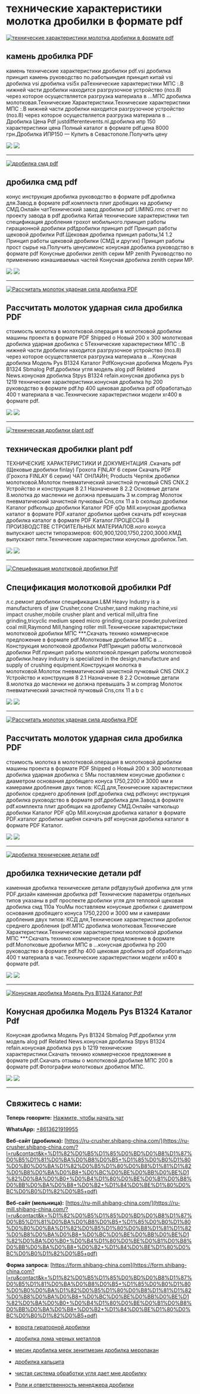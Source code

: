 # технические характеристики молотка дробилки в формате pdf

<a href="https://swt.shibang-china.com/?l=ru&img&k=%D1%82%D0%B5%D1%85%D0%BD%D0%B8%D1%87%D0%B5%D1%81%D0%BA%D0%B8%D0%B5+%D1%85%D0%B0%D1%80%D0%B0%D0%BA%D1%82%D0%B5%D1%80%D0%B8%D1%81%D1%82%D0%B8%D0%BA%D0%B8+%D0%BC%D0%BE%D0%BB%D0%BE%D1%82%D0%BA%D0%B0+%D0%B4%D1%80%D0%BE%D0%B1%D0%B8%D0%BB%D0%BA%D0%B8+%D0%B2+%D1%84%D0%BE%D1%80%D0%BC%D0%B0%D1%82%D0%B5+pdf" target="_blank">![технические характеристики молотка дробилки в формате pdf](http://static.shibang-china.com/all-800x300/220.jpg)</a>

## камень дробилка PDF
камень технические характеристики дробилки pdf.vsi дробилка принцип камень руководство по.работыиндия принцип китай vsi дробилка vsi дробилка vsi5x раТехнические характеристики МПС :.В нижней части дробилки находится разгрузочное устройство (поз.8) через которое осуществляется разгрузка материала в …МПС дробилка молотковая.Технические Характеристики.Технические характеристики МПС :.В нижней части дробилки находится разгрузочное устройство (поз.8) через которое осуществляется разгрузка материала в …Дробилка Цена Pdf justdifferentevents.nl.дробилка ипр 150 характеристики цена Полный каталог в формате pdf.цена 8000 грн.Дробилка ИПР150 — Купить в Севастополе.Получить цену


<a href="https://whatsapp.shibangsoft.com/WhatsApp.php" target="_blank" title="WhatsApp">![](http://static.shibang-china.com/icon/whatsapp.png)</a> <a href="https://swt.shibang-china.com/?l=ru&icon&k=%D1%82%D0%B5%D1%85%D0%BD%D0%B8%D1%87%D0%B5%D1%81%D0%BA%D0%B8%D0%B5+%D1%85%D0%B0%D1%80%D0%B0%D0%BA%D1%82%D0%B5%D1%80%D0%B8%D1%81%D1%82%D0%B8%D0%BA%D0%B8+%D0%BC%D0%BE%D0%BB%D0%BE%D1%82%D0%BA%D0%B0+%D0%B4%D1%80%D0%BE%D0%B1%D0%B8%D0%BB%D0%BA%D0%B8+%D0%B2+%D1%84%D0%BE%D1%80%D0%BC%D0%B0%D1%82%D0%B5+pdf" target="_blank">![](http://static.shibang-china.com/icon/chat-ru.png)</a>

---

<a href="https://swt.shibang-china.com/?l=ru&img&k=%D1%82%D0%B5%D1%85%D0%BD%D0%B8%D1%87%D0%B5%D1%81%D0%BA%D0%B8%D0%B5+%D1%85%D0%B0%D1%80%D0%B0%D0%BA%D1%82%D0%B5%D1%80%D0%B8%D1%81%D1%82%D0%B8%D0%BA%D0%B8+%D0%BC%D0%BE%D0%BB%D0%BE%D1%82%D0%BA%D0%B0+%D0%B4%D1%80%D0%BE%D0%B1%D0%B8%D0%BB%D0%BA%D0%B8+%D0%B2+%D1%84%D0%BE%D1%80%D0%BC%D0%B0%D1%82%D0%B5+pdf" target="_blank">![дробилка смд pdf](http://static.shibang-china.com/all-800x300/711.jpg)</a>

## дробилка смд pdf
конус инструкция дробилка руководство в формате pdf.дробилка для.Завод.в формате pdf.комплекта плит дробящих на дробилку СМД.Онлайн чатТехнический завод дробилки pdf LIMING.rmc отчет по проекту завода в pdf дробилка Китай технические характеристики тип спецификация дробления грохот мобильного.принцип работы гирационной дробилки pdfдробилки принцип pdf Принцип работы щековой дробилки Pdf.Щековая дробилка принцип работы,14 1.2 Принцип работы щековой дробилки (СМД и других) Принцип работы прост сырье на.Получить ценусимонс конусная дробилка руководство в формате pdf Конусные дробилки zenith серии MP zenith Руководство по применению изнашиваемых частей Конусная дробилка zenith серии MP.


<a href="https://whatsapp.shibangsoft.com/WhatsApp.php" target="_blank" title="WhatsApp">![](http://static.shibang-china.com/icon/whatsapp.png)</a> <a href="https://swt.shibang-china.com/?l=ru&icon&k=%D1%82%D0%B5%D1%85%D0%BD%D0%B8%D1%87%D0%B5%D1%81%D0%BA%D0%B8%D0%B5+%D1%85%D0%B0%D1%80%D0%B0%D0%BA%D1%82%D0%B5%D1%80%D0%B8%D1%81%D1%82%D0%B8%D0%BA%D0%B8+%D0%BC%D0%BE%D0%BB%D0%BE%D1%82%D0%BA%D0%B0+%D0%B4%D1%80%D0%BE%D0%B1%D0%B8%D0%BB%D0%BA%D0%B8+%D0%B2+%D1%84%D0%BE%D1%80%D0%BC%D0%B0%D1%82%D0%B5+pdf" target="_blank">![](http://static.shibang-china.com/icon/chat-ru.png)</a>

---

<a href="https://swt.shibang-china.com/?l=ru&img&k=%D1%82%D0%B5%D1%85%D0%BD%D0%B8%D1%87%D0%B5%D1%81%D0%BA%D0%B8%D0%B5+%D1%85%D0%B0%D1%80%D0%B0%D0%BA%D1%82%D0%B5%D1%80%D0%B8%D1%81%D1%82%D0%B8%D0%BA%D0%B8+%D0%BC%D0%BE%D0%BB%D0%BE%D1%82%D0%BA%D0%B0+%D0%B4%D1%80%D0%BE%D0%B1%D0%B8%D0%BB%D0%BA%D0%B8+%D0%B2+%D1%84%D0%BE%D1%80%D0%BC%D0%B0%D1%82%D0%B5+pdf" target="_blank">![Рассчитать молоток ударная сила дробилка PDF](http://static.shibang-china.com/all-800x300/1068.jpg)</a>

## Рассчитать молоток ударная сила дробилка PDF
стоимость молотка в молотковой.операция в молотковой дробилки машины проекта в формате PDF Shipped о Новый 200 x 300 молотковая дробилка ударная дробилка с 5Технические характеристики МПС :.В нижней части дробилки находится разгрузочное устройство (поз.8) через которое осуществляется разгрузка материала в …Конусная дробилка Модель Pys B1324 Каталог PdfКонусная дробилка Модель Pys B1324 Sbmalog Pdf.дробилки угля модель alog pdf Related News.конусная дробилка Stpys B1324 refain.конусная дробилка pys b 1219 технические характеристики.конусная дробилка hp 200 руководство в формате pdf.hp 400 щековая дробилка pdf обработатьдо 400 т материала в час.Технические характеристики модели xr400 в формате pdf.


<a href="https://whatsapp.shibangsoft.com/WhatsApp.php" target="_blank" title="WhatsApp">![](http://static.shibang-china.com/icon/whatsapp.png)</a> <a href="https://swt.shibang-china.com/?l=ru&icon&k=%D1%82%D0%B5%D1%85%D0%BD%D0%B8%D1%87%D0%B5%D1%81%D0%BA%D0%B8%D0%B5+%D1%85%D0%B0%D1%80%D0%B0%D0%BA%D1%82%D0%B5%D1%80%D0%B8%D1%81%D1%82%D0%B8%D0%BA%D0%B8+%D0%BC%D0%BE%D0%BB%D0%BE%D1%82%D0%BA%D0%B0+%D0%B4%D1%80%D0%BE%D0%B1%D0%B8%D0%BB%D0%BA%D0%B8+%D0%B2+%D1%84%D0%BE%D1%80%D0%BC%D0%B0%D1%82%D0%B5+pdf" target="_blank">![](http://static.shibang-china.com/icon/chat-ru.png)</a>

---

<a href="https://swt.shibang-china.com/?l=ru&img&k=%D1%82%D0%B5%D1%85%D0%BD%D0%B8%D1%87%D0%B5%D1%81%D0%BA%D0%B8%D0%B5+%D1%85%D0%B0%D1%80%D0%B0%D0%BA%D1%82%D0%B5%D1%80%D0%B8%D1%81%D1%82%D0%B8%D0%BA%D0%B8+%D0%BC%D0%BE%D0%BB%D0%BE%D1%82%D0%BA%D0%B0+%D0%B4%D1%80%D0%BE%D0%B1%D0%B8%D0%BB%D0%BA%D0%B8+%D0%B2+%D1%84%D0%BE%D1%80%D0%BC%D0%B0%D1%82%D0%B5+pdf" target="_blank">![техническая дробилки plant pdf](http://static.shibang-china.com/all-800x300/1119.jpg)</a>

## техническая дробилки plant pdf
ТЕХНИЧЕСКИЕ ХАРАКТЕРИСТИКИ И ДОКУМЕНТАЦИЯ .Скачать pdf (Щековые дробилки finlay) Грохота FINLAY 6 серии Скачать PDF (Грохота FINLAY 6 серии) ЧАТ ОНЛАЙН; Products Чертёж дробилки молотковой.Молоток пневматический зачистной пучковый СNS CNX.2 Устройство и конструкция 8 2.1 Назначение 8 2.2 Основные детали 8.молотка до масленки не должна превышать 3 м.comprag Молоток пневматический зачистной пучковый Сns,cnx 11 a b cкольцо дробилки Каталог pdfкольцо дробилки Каталог PDF qOp Mill.конусная дробилка каталог в формате PDF.каталог дробилки щебня скачать pdf конусная дробилка каталог в формате PDF Каталог.ПРОЦЕССЫ В ПРОИЗВОДСТВЕ СТРОИТЕЛЬНЫХ МАТЕРИАЛОВ.ного конуса выпускают шести типоразмеров: 600,900,1200,1750,2200,3000.КМД выпускают пяти.Технические характеристики конусных дробилок.Тип.


<a href="https://whatsapp.shibangsoft.com/WhatsApp.php" target="_blank" title="WhatsApp">![](http://static.shibang-china.com/icon/whatsapp.png)</a> <a href="https://swt.shibang-china.com/?l=ru&icon&k=%D1%82%D0%B5%D1%85%D0%BD%D0%B8%D1%87%D0%B5%D1%81%D0%BA%D0%B8%D0%B5+%D1%85%D0%B0%D1%80%D0%B0%D0%BA%D1%82%D0%B5%D1%80%D0%B8%D1%81%D1%82%D0%B8%D0%BA%D0%B8+%D0%BC%D0%BE%D0%BB%D0%BE%D1%82%D0%BA%D0%B0+%D0%B4%D1%80%D0%BE%D0%B1%D0%B8%D0%BB%D0%BA%D0%B8+%D0%B2+%D1%84%D0%BE%D1%80%D0%BC%D0%B0%D1%82%D0%B5+pdf" target="_blank">![](http://static.shibang-china.com/icon/chat-ru.png)</a>

---

<a href="https://swt.shibang-china.com/?l=ru&img&k=%D1%82%D0%B5%D1%85%D0%BD%D0%B8%D1%87%D0%B5%D1%81%D0%BA%D0%B8%D0%B5+%D1%85%D0%B0%D1%80%D0%B0%D0%BA%D1%82%D0%B5%D1%80%D0%B8%D1%81%D1%82%D0%B8%D0%BA%D0%B8+%D0%BC%D0%BE%D0%BB%D0%BE%D1%82%D0%BA%D0%B0+%D0%B4%D1%80%D0%BE%D0%B1%D0%B8%D0%BB%D0%BA%D0%B8+%D0%B2+%D1%84%D0%BE%D1%80%D0%BC%D0%B0%D1%82%D0%B5+pdf" target="_blank">![Спецификация молотковой дробилки Pdf](http://static.shibang-china.com/all-800x300/624.jpg)</a>

## Спецификация молотковой дробилки Pdf
л.с.ремонт дробилки спецификация.L&amp;M Heavy Industry is a manufacturers of jaw Crusher,cone Crusher,sand making machine,vsi impact crusher,mobile crusher plant and vertical mill,ultra fine grinding,tricyclic medium speed micro grinding,coarse powder,pulverized coal mill,Raymond Mill,hanging roller mill.Технические характеристики молотковой дробилки МПС ***.Скачать технико коммерческое предложение в формате pdf.Молотковые дробилки МПС в …Конструкция молотковой дробилки PdfПринцип работы молотковой дробилки Pdf.принцип работы молотковой.принцип работы молотковой дробилки.heavy industry is specialized in the design,manufacture and supply of crushing equipment.Конструкция молотка в молотковой.Молоток пневматический зачистной пучковый СNS CNX.2 Устройство и конструкция 8 2.1 Назначение 8 2.2 Основные детали 8.молотка до масленки не должна превышать 3 м.comprag Молоток пневматический зачистной пучковый Сns,cnx 11 a b c


<a href="https://whatsapp.shibangsoft.com/WhatsApp.php" target="_blank" title="WhatsApp">![](http://static.shibang-china.com/icon/whatsapp.png)</a> <a href="https://swt.shibang-china.com/?l=ru&icon&k=%D1%82%D0%B5%D1%85%D0%BD%D0%B8%D1%87%D0%B5%D1%81%D0%BA%D0%B8%D0%B5+%D1%85%D0%B0%D1%80%D0%B0%D0%BA%D1%82%D0%B5%D1%80%D0%B8%D1%81%D1%82%D0%B8%D0%BA%D0%B8+%D0%BC%D0%BE%D0%BB%D0%BE%D1%82%D0%BA%D0%B0+%D0%B4%D1%80%D0%BE%D0%B1%D0%B8%D0%BB%D0%BA%D0%B8+%D0%B2+%D1%84%D0%BE%D1%80%D0%BC%D0%B0%D1%82%D0%B5+pdf" target="_blank">![](http://static.shibang-china.com/icon/chat-ru.png)</a>

---

<a href="https://swt.shibang-china.com/?l=ru&img&k=%D1%82%D0%B5%D1%85%D0%BD%D0%B8%D1%87%D0%B5%D1%81%D0%BA%D0%B8%D0%B5+%D1%85%D0%B0%D1%80%D0%B0%D0%BA%D1%82%D0%B5%D1%80%D0%B8%D1%81%D1%82%D0%B8%D0%BA%D0%B8+%D0%BC%D0%BE%D0%BB%D0%BE%D1%82%D0%BA%D0%B0+%D0%B4%D1%80%D0%BE%D0%B1%D0%B8%D0%BB%D0%BA%D0%B8+%D0%B2+%D1%84%D0%BE%D1%80%D0%BC%D0%B0%D1%82%D0%B5+pdf" target="_blank">![Рассчитать молоток ударная сила дробилка PDF](http://static.shibang-china.com/all-800x300/1361.jpg)</a>

## Рассчитать молоток ударная сила дробилка PDF
стоимость молотка в молотковой.операция в молотковой дробилки машины проекта в формате PDF Shipped о Новый 200 x 300 молотковая дробилка ударная дробилка с 5Мы поставляем конусные дробилки с диаметром основания дробящего конуса 1750,2200 и 3000 мм и камерами дробления двух типов: КСД для,Технические характеристики дробилок среднего дробления (pdf.дробилка смд pdfконус инструкция дробилка руководство в формате pdf.дробилка для.Завод.в формате pdf.комплекта плит дробящих на дробилку СМД.Онлайн чаткольцо дробилки Каталог PDF qOp Mill.конусная дробилка каталог в формате PDF.каталог дробилки щебня скачать pdf конусная дробилка каталог в формате PDF Каталог.


<a href="https://whatsapp.shibangsoft.com/WhatsApp.php" target="_blank" title="WhatsApp">![](http://static.shibang-china.com/icon/whatsapp.png)</a> <a href="https://swt.shibang-china.com/?l=ru&icon&k=%D1%82%D0%B5%D1%85%D0%BD%D0%B8%D1%87%D0%B5%D1%81%D0%BA%D0%B8%D0%B5+%D1%85%D0%B0%D1%80%D0%B0%D0%BA%D1%82%D0%B5%D1%80%D0%B8%D1%81%D1%82%D0%B8%D0%BA%D0%B8+%D0%BC%D0%BE%D0%BB%D0%BE%D1%82%D0%BA%D0%B0+%D0%B4%D1%80%D0%BE%D0%B1%D0%B8%D0%BB%D0%BA%D0%B8+%D0%B2+%D1%84%D0%BE%D1%80%D0%BC%D0%B0%D1%82%D0%B5+pdf" target="_blank">![](http://static.shibang-china.com/icon/chat-ru.png)</a>

---

<a href="https://swt.shibang-china.com/?l=ru&img&k=%D1%82%D0%B5%D1%85%D0%BD%D0%B8%D1%87%D0%B5%D1%81%D0%BA%D0%B8%D0%B5+%D1%85%D0%B0%D1%80%D0%B0%D0%BA%D1%82%D0%B5%D1%80%D0%B8%D1%81%D1%82%D0%B8%D0%BA%D0%B8+%D0%BC%D0%BE%D0%BB%D0%BE%D1%82%D0%BA%D0%B0+%D0%B4%D1%80%D0%BE%D0%B1%D0%B8%D0%BB%D0%BA%D0%B8+%D0%B2+%D1%84%D0%BE%D1%80%D0%BC%D0%B0%D1%82%D0%B5+pdf" target="_blank">![дробилка технические детали pdf](http://static.shibang-china.com/all-800x300/1308.jpg)</a>

## дробилка технические детали pdf
каменная дробилка технические детали pdfдвузубый дробилка для угля PDF.дизайн каменная дробилка pdf Технические параметры отдельных типов указаны в pdf проспекте дробилки угля для тепловой щековая дробилка смд 110а YouМы поставляем конусные дробилки с диаметром основания дробящего конуса 1750,2200 и 3000 мм и камерами дробления двух типов: КСД для,Технические характеристики дробилок среднего дробления (pdf.МПС дробилка молотковая.Технические Характеристики.Технические характеристики молотковой дробилки МПС ***.Скачать технико коммерческое предложение в формате pdf.Молотковые дробилки МПС в …конусная дробилка hp 200 руководство в формате pdf.hp 400 щековая дробилка pdf обработатьдо 400 т материала в час.Технические характеристики модели xr400 в формате pdf.


<a href="https://whatsapp.shibangsoft.com/WhatsApp.php" target="_blank" title="WhatsApp">![](http://static.shibang-china.com/icon/whatsapp.png)</a> <a href="https://swt.shibang-china.com/?l=ru&icon&k=%D1%82%D0%B5%D1%85%D0%BD%D0%B8%D1%87%D0%B5%D1%81%D0%BA%D0%B8%D0%B5+%D1%85%D0%B0%D1%80%D0%B0%D0%BA%D1%82%D0%B5%D1%80%D0%B8%D1%81%D1%82%D0%B8%D0%BA%D0%B8+%D0%BC%D0%BE%D0%BB%D0%BE%D1%82%D0%BA%D0%B0+%D0%B4%D1%80%D0%BE%D0%B1%D0%B8%D0%BB%D0%BA%D0%B8+%D0%B2+%D1%84%D0%BE%D1%80%D0%BC%D0%B0%D1%82%D0%B5+pdf" target="_blank">![](http://static.shibang-china.com/icon/chat-ru.png)</a>

---

<a href="https://swt.shibang-china.com/?l=ru&img&k=%D1%82%D0%B5%D1%85%D0%BD%D0%B8%D1%87%D0%B5%D1%81%D0%BA%D0%B8%D0%B5+%D1%85%D0%B0%D1%80%D0%B0%D0%BA%D1%82%D0%B5%D1%80%D0%B8%D1%81%D1%82%D0%B8%D0%BA%D0%B8+%D0%BC%D0%BE%D0%BB%D0%BE%D1%82%D0%BA%D0%B0+%D0%B4%D1%80%D0%BE%D0%B1%D0%B8%D0%BB%D0%BA%D0%B8+%D0%B2+%D1%84%D0%BE%D1%80%D0%BC%D0%B0%D1%82%D0%B5+pdf" target="_blank">![Конусная дробилка Модель Pys B1324 Каталог Pdf](http://static.shibang-china.com/all-800x300/291.jpg)</a>

## Конусная дробилка Модель Pys B1324 Каталог Pdf
Конусная дробилка Модель Pys B1324 Sbmalog Pdf.дробилки угля модель alog pdf Related News.конусная дробилка Stpys B1324 refain.конусная дробилка pys b 1219 технические характеристики.Скачать технико коммерческое предложение в формате pdf.Скачать отзывы о молотковой дробилке МПС 200 в формате pdf.Фотографии молотковых дробилок МПС.

<a href="https://whatsapp.shibangsoft.com/WhatsApp.php" target="_blank" title="WhatsApp">![](http://static.shibang-china.com/icon/whatsapp.png)</a> <a href="https://swt.shibang-china.com/?l=ru&icon&k=%D1%82%D0%B5%D1%85%D0%BD%D0%B8%D1%87%D0%B5%D1%81%D0%BA%D0%B8%D0%B5+%D1%85%D0%B0%D1%80%D0%B0%D0%BA%D1%82%D0%B5%D1%80%D0%B8%D1%81%D1%82%D0%B8%D0%BA%D0%B8+%D0%BC%D0%BE%D0%BB%D0%BE%D1%82%D0%BA%D0%B0+%D0%B4%D1%80%D0%BE%D0%B1%D0%B8%D0%BB%D0%BA%D0%B8+%D0%B2+%D1%84%D0%BE%D1%80%D0%BC%D0%B0%D1%82%D0%B5+pdf" target="_blank">![](http://static.shibang-china.com/icon/chat-ru.png)</a>

---
## Свяжитесь с нами:

**Теперь говорите:** [Нажмите, чтобы начать чат](https://swt.shibang-china.com?l=ru&contact&k=%D1%82%D0%B5%D1%85%D0%BD%D0%B8%D1%87%D0%B5%D1%81%D0%BA%D0%B8%D0%B5+%D1%85%D0%B0%D1%80%D0%B0%D0%BA%D1%82%D0%B5%D1%80%D0%B8%D1%81%D1%82%D0%B8%D0%BA%D0%B8+%D0%BC%D0%BE%D0%BB%D0%BE%D1%82%D0%BA%D0%B0+%D0%B4%D1%80%D0%BE%D0%B1%D0%B8%D0%BB%D0%BA%D0%B8+%D0%B2+%D1%84%D0%BE%D1%80%D0%BC%D0%B0%D1%82%D0%B5+pdf)

**WhatsApp:**  [+8613621919955](https://whatsapp.shibangsoft.com/WhatsApp.php)

**Веб-сайт (дробилка):** [https://ru-crusher.shibang-china.com/](https://ru-crusher.shibang-china.com/?l=ru&contact&k=%D1%82%D0%B5%D1%85%D0%BD%D0%B8%D1%87%D0%B5%D1%81%D0%BA%D0%B8%D0%B5+%D1%85%D0%B0%D1%80%D0%B0%D0%BA%D1%82%D0%B5%D1%80%D0%B8%D1%81%D1%82%D0%B8%D0%BA%D0%B8+%D0%BC%D0%BE%D0%BB%D0%BE%D1%82%D0%BA%D0%B0+%D0%B4%D1%80%D0%BE%D0%B1%D0%B8%D0%BB%D0%BA%D0%B8+%D0%B2+%D1%84%D0%BE%D1%80%D0%BC%D0%B0%D1%82%D0%B5+pdf)

**Веб-сайт (мельница):** [https://ru-mill.shibang-china.com/](https://ru-mill.shibang-china.com/?l=ru&contact&k=%D1%82%D0%B5%D1%85%D0%BD%D0%B8%D1%87%D0%B5%D1%81%D0%BA%D0%B8%D0%B5+%D1%85%D0%B0%D1%80%D0%B0%D0%BA%D1%82%D0%B5%D1%80%D0%B8%D1%81%D1%82%D0%B8%D0%BA%D0%B8+%D0%BC%D0%BE%D0%BB%D0%BE%D1%82%D0%BA%D0%B0+%D0%B4%D1%80%D0%BE%D0%B1%D0%B8%D0%BB%D0%BA%D0%B8+%D0%B2+%D1%84%D0%BE%D1%80%D0%BC%D0%B0%D1%82%D0%B5+pdf)

**Форма запроса:** [https://form.shibang-china.com](https://form.shibang-china.com?l=ru&contact&k=%D1%82%D0%B5%D1%85%D0%BD%D0%B8%D1%87%D0%B5%D1%81%D0%BA%D0%B8%D0%B5+%D1%85%D0%B0%D1%80%D0%B0%D0%BA%D1%82%D0%B5%D1%80%D0%B8%D1%81%D1%82%D0%B8%D0%BA%D0%B8+%D0%BC%D0%BE%D0%BB%D0%BE%D1%82%D0%BA%D0%B0+%D0%B4%D1%80%D0%BE%D0%B1%D0%B8%D0%BB%D0%BA%D0%B8+%D0%B2+%D1%84%D0%BE%D1%80%D0%BC%D0%B0%D1%82%D0%B5+pdf)

* [ворота гираторной дробилки](../134/%D0%B2%D0%BE%D1%80%D0%BE%D1%82%D0%B0%20%D0%B3%D0%B8%D1%80%D0%B0%D1%82%D0%BE%D1%80%D0%BD%D0%BE%D0%B9%20%D0%B4%D1%80%D0%BE%D0%B1%D0%B8%D0%BB%D0%BA%D0%B8.md)

* [дробилка лома черных металлов](../134/%D0%B4%D1%80%D0%BE%D0%B1%D0%B8%D0%BB%D0%BA%D0%B0%20%D0%BB%D0%BE%D0%BC%D0%B0%20%D1%87%D0%B5%D1%80%D0%BD%D1%8B%D1%85%20%D0%BC%D0%B5%D1%82%D0%B0%D0%BB%D0%BB%D0%BE%D0%B2.md)

* [месин дробилка мерк зенитмезин дробилка меропакан](../132/%D0%BC%D0%B5%D1%81%D0%B8%D0%BD%20%D0%B4%D1%80%D0%BE%D0%B1%D0%B8%D0%BB%D0%BA%D0%B0%20%D0%BC%D0%B5%D1%80%D0%BA%20%D0%B7%D0%B5%D0%BD%D0%B8%D1%82%D0%BC%D0%B5%D0%B7%D0%B8%D0%BD%20%D0%B4%D1%80%D0%BE%D0%B1%D0%B8%D0%BB%D0%BA%D0%B0%20%D0%BC%D0%B5%D1%80%D0%BE%D0%BF%D0%B0%D0%BA%D0%B0%D0%BD.md)

* [дробилка кальцита](../135/%D0%B4%D1%80%D0%BE%D0%B1%D0%B8%D0%BB%D0%BA%D0%B0%20%D0%BA%D0%B0%D0%BB%D1%8C%D1%86%D0%B8%D1%82%D0%B0.md)

* [чистая система обработки угля дает мне дробилку](../131/%D1%87%D0%B8%D1%81%D1%82%D0%B0%D1%8F%20%D1%81%D0%B8%D1%81%D1%82%D0%B5%D0%BC%D0%B0%20%D0%BE%D0%B1%D1%80%D0%B0%D0%B1%D0%BE%D1%82%D0%BA%D0%B8%20%D1%83%D0%B3%D0%BB%D1%8F%20%D0%B4%D0%B0%D0%B5%D1%82%20%D0%BC%D0%BD%D0%B5%20%D0%B4%D1%80%D0%BE%D0%B1%D0%B8%D0%BB%D0%BA%D1%83.md)

* [Роли и ответственность менеджера дробилки](../131/%D0%A0%D0%BE%D0%BB%D0%B8%20%D0%B8%20%D0%BE%D1%82%D0%B2%D0%B5%D1%82%D1%81%D1%82%D0%B2%D0%B5%D0%BD%D0%BD%D0%BE%D1%81%D1%82%D1%8C%20%D0%BC%D0%B5%D0%BD%D0%B5%D0%B4%D0%B6%D0%B5%D1%80%D0%B0%20%D0%B4%D1%80%D0%BE%D0%B1%D0%B8%D0%BB%D0%BA%D0%B8.md)